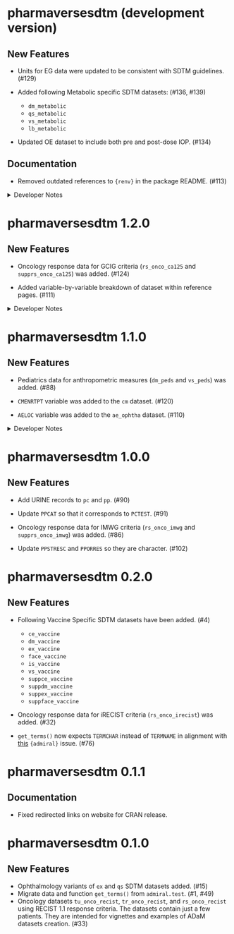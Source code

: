 # pharmaversesdtm (development version)

## New Features

- Units for EG data were updated to be consistent with SDTM guidelines. (#129)  

- Added following Metabolic specific SDTM datasets: (#136, #139)

    - `dm_metabolic`
    - `qs_metabolic`
    - `vs_metabolic`
    - `lb_metabolic`

- Updated OE dataset to include both pre and post-dose IOP. (#134)   

## Documentation

- Removed outdated references to `{renv}` in the package README. (#113)

<details>
<summary>Developer Notes</summary>
</details>

# pharmaversesdtm 1.2.0

## New Features

- Oncology response data for GCIG criteria (`rs_onco_ca125` and
`supprs_onco_ca125`) was added. (#124)

- Added variable-by-variable breakdown of dataset within reference pages. (#111)

<details>
<summary>Developer Notes</summary>

- Internally re-worked the way reference pages are constructed to automate the process. (#111)

</details>

# pharmaversesdtm 1.1.0

## New Features

- Pediatrics data for anthropometric measures (`dm_peds` and `vs_peds`) was added. (#88)

- `CMENRTPT` variable was added to the `cm` dataset. (#120)

- `AELOC` variable was added to the `ae_ophtha` dataset. (#110)

<details>
<summary>Developer Notes</summary>

- Activated automatic version bumping CICD workflow. (#122)

</details>

# pharmaversesdtm 1.0.0

## New Features

- Add URINE records to `pc` and `pp`. (#90)

- Update `PPCAT` so that it corresponds to `PCTEST`. (#91)

- Oncology response data for IMWG criteria (`rs_onco_imwg` and `supprs_onco_imwg`)
was added. (#86)

- Update `PPSTRESC` and `PPORRES` so they are character. (#102)

# pharmaversesdtm 0.2.0

## New Features

- Following Vaccine Specific SDTM datasets have been added. (#4)

    - `ce_vaccine`
    - `dm_vaccine`
    - `ex_vaccine`
    - `face_vaccine`
    - `is_vaccine`
    - `vs_vaccine`
    - `suppce_vaccine`
    - `suppdm_vaccine`
    - `suppex_vaccine`
    - `suppface_vaccine`
 
- Oncology response data for iRECIST criteria (`rs_onco_irecist`) was added. (#32)

- `get_terms()` now expects `TERMCHAR` instead of `TERMNAME` in alignment with [this](https://github.com/pharmaverse/admiral/issues/2186) `{admiral}` issue. (#76)

# pharmaversesdtm 0.1.1

## Documentation

 - Fixed redirected links on website for CRAN release. 

# pharmaversesdtm 0.1.0

## New Features

 - Ophthalmology variants of `ex` and `qs` SDTM datasets added. (#15)
 - Migrate data and function `get_terms()` from `admiral.test`. (#1, #49)
 - Oncology datasets `tu_onco_recist`, `tr_onco_recist`, and `rs_onco_recist`
 using RECIST 1.1 response criteria. The datasets contain just a few patients.
 They are intended for vignettes and examples of ADaM datasets creation. (#33)

